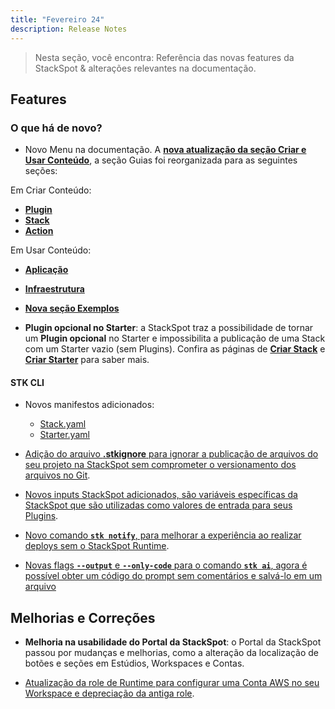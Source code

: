 ```yaml
---
title: "Fevereiro 24"
description: Release Notes
---
```


> Nesta seção, você encontra: Referência das novas features da StackSpot & alterações relevantes na documentação.

## **Features**

### **O que há de novo?**

- Novo Menu na documentação. A [**nova atualização da seção Criar e Usar Conteúdo**](/create-use/create-content/), a seção Guias foi reorganizada para as seguintes seções:

Em Criar Conteúdo:

- [**Plugin**](/create-use/create-content/plugin/plugins)
- [**Stack**](/create-use/create-content/stack/stacks)
- [**Action**](/create-use/create-content/action/actions)

Em Usar Conteúdo:

- [**Aplicação**](/create-use/use-content/application)
- [**Infraestrutura**](/create-use/use-content/infra)

- [**Nova seção Exemplos**](/docs/examples)

- **Plugin opcional no Starter**: a StackSpot traz a possibilidade de tornar um **Plugin opcional** no Starter e impossibilita a publicação de uma Stack com um Starter vazio (sem Plugins). Confira as páginas de [**Criar Stack**](/create-use/create-content/stack/create-stack) e [**Criar Starter**](/create-use/create-content/stack/create-starter) para saber mais.

#### **STK CLI**

- Novos manifestos adicionados:
	- [Stack.yaml](/create-use/create-content/yaml-files/stack-yaml)
	- [Starter.yaml](/create-use/create-content/yaml-files/starter-yaml)

- [Adição do arquivo **.stkignore** para ignorar a publicação de arquivos do seu projeto na StackSpot sem comprometer o versionamento dos arquivos no Git](/create-use/create-content/yaml-files/stkignore).

- [Novos inputs StackSpot adicionados, são variáveis específicas da StackSpot que são utilizadas como valores de entrada para seus Plugins](/create-use/create-content/plugin/create-plugin).

- [Novo comando **`stk notify`**, para melhorar a experiência ao realizar deploys sem o StackSpot Runtime](/home/stk-cli/commands/general-commands#stk-notify).

- [Novas flags **`--output`** e **`--only-code`** para o comando **`stk ai`**, agora é possível obter um código do prompt sem comentários e salvá-lo em um arquivo](/home/stk-cli/commands/general-commands)

## **Melhorias e Correções**

- **Melhoria na usabilidade do Portal da StackSpot**: o Portal da StackSpot passou por mudanças e melhorias, como a alteração da localização de botões e seções em Estúdios, Workspaces e Contas.

- [Atualização da role de Runtime para configurar uma Conta AWS no seu Workspace e depreciação da antiga role](/home/workspace/config-cloud-account).